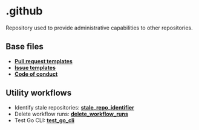 # .github

Repository used to provide administrative capabilities to other repositories.

## Base files

- [**Pull request templates**](./PULL_REQUEST_TEMPLATE)
- [**Issue templates**](./ISSUE_TEMPLATE)
- [**Code of conduct**](./CODE_OF_CONDUCT.md)

## Utility workflows

- Identify stale repositories: [**stale_repo_identifier**](.github/workflows/stale_repo_identifier.yaml)
- Delete workflow runs: [**delete_workflow_runs**](.github/workflows/delete_workflow_runs.yaml)
- Test Go CLI: [**test_go_cli**](.github/workflows/test_go_cli.yaml)
